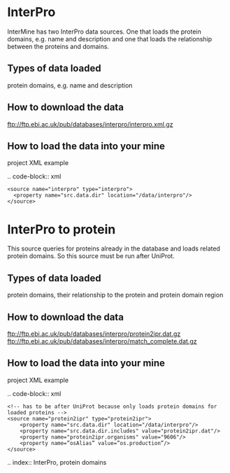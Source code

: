 InterPro
================================

InterMine has two InterPro data sources. One that loads the protein domains, e.g. name and description and one that loads the relationship between the proteins and domains.

Types of data loaded
--------------------

protein domains, e.g. name and description

How to download the data 
---------------------------

ftp://ftp.ebi.ac.uk/pub/databases/interpro/interpro.xml.gz

How to load the data into your mine
--------------------------------------

project XML example

.. code-block:: xml

    <source name="interpro" type="interpro">
      <property name="src.data.dir" location="/data/interpro"/>
    </source>


InterPro to protein
======================================

This source queries for proteins already in the database and loads related protein domains. So this source must be run after UniProt.

Types of data loaded
--------------------

protein domains, their relationship to the protein and protein domain region

How to download the data 
---------------------------

ftp://ftp.ebi.ac.uk/pub/databases/interpro/protein2ipr.dat.gz
ftp://ftp.ebi.ac.uk/pub/databases/interpro/match_complete.dat.gz

How to load the data into your mine
--------------------------------------

project XML example

.. code-block:: xml

    <!-- has to be after UniProt because only loads protein domains for loaded proteins -->
    <source name="protein2ipr" type="protein2ipr">
        <property name="src.data.dir" location="/data/interpro"/>
        <property name="src.data.dir.includes" value="protein2ipr.dat"/>
        <property name="protein2ipr.organisms" value="9606"/>
        <property name=”osAlias” value=”os.production”/>
    </source>




.. index:: InterPro, protein domains
